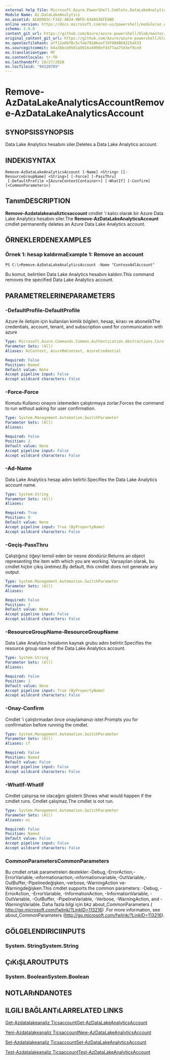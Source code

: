 ```yaml
---
external help file: Microsoft.Azure.PowerShell.Cmdlets.DataLakeAnalytics.dll-Help.xml
Module Name: Az.DataLakeAnalytics
ms.assetid: AEAD985C-F342-4B24-9BFD-6448436FE9BD
online version: https://docs.microsoft.com/en-us/powershell/module/az.datalakeanalytics/remove-azdatalakeanalyticsaccount
schema: 2.0.0
content_git_url: https://github.com/Azure/azure-powershell/blob/master/src/DataLakeAnalytics/DataLakeAnalytics/help/Remove-AzDataLakeAnalyticsAccount.md
original_content_git_url: https://github.com/Azure/azure-powershell/blob/master/src/DataLakeAnalytics/DataLakeAnalytics/help/Remove-AzDataLakeAnalyticsAccount.md
ms.openlocfilehash: aff12a6bf8c5cfeb79186eef7df0880b9225d433
ms.sourcegitcommit: b4a38bcb0501a9016a4998efd377aa75d3ef9ce8
ms.translationtype: MT
ms.contentlocale: tr-TR
ms.lasthandoff: 10/27/2020
ms.locfileid: "94320709"
---
```

# <span data-ttu-id="21a23-101">Remove-AzDataLakeAnalyticsAccount</span><span class="sxs-lookup"><span data-stu-id="21a23-101">Remove-AzDataLakeAnalyticsAccount</span></span>

## <span data-ttu-id="21a23-102">SYNOPSIS</span><span class="sxs-lookup"><span data-stu-id="21a23-102">SYNOPSIS</span></span>
<span data-ttu-id="21a23-103">Data Lake Analytics hesabını siler.</span><span class="sxs-lookup"><span data-stu-id="21a23-103">Deletes a Data Lake Analytics account.</span></span>

## <span data-ttu-id="21a23-104">INDEKI</span><span class="sxs-lookup"><span data-stu-id="21a23-104">SYNTAX</span></span>

```
Remove-AzDataLakeAnalyticsAccount [-Name] <String> [[-ResourceGroupName] <String>] [-Force] [-PassThru]
 [-DefaultProfile <IAzureContextContainer>] [-WhatIf] [-Confirm] [<CommonParameters>]
```

## <span data-ttu-id="21a23-105">Tanım</span><span class="sxs-lookup"><span data-stu-id="21a23-105">DESCRIPTION</span></span>
<span data-ttu-id="21a23-106">**Remove-Azdatalakeanalizticsaccount** cmdlet 'i kalıcı olarak bir Azure Data Lake Analytics hesabını siler.</span><span class="sxs-lookup"><span data-stu-id="21a23-106">The **Remove-AzDataLakeAnalyticsAccount** cmdlet permanently deletes an Azure Data Lake Analytics account.</span></span>

## <span data-ttu-id="21a23-107">ÖRNEKLERDEN</span><span class="sxs-lookup"><span data-stu-id="21a23-107">EXAMPLES</span></span>

### <span data-ttu-id="21a23-108">Örnek 1: hesap kaldırma</span><span class="sxs-lookup"><span data-stu-id="21a23-108">Example 1: Remove an account</span></span>
```
PS C:\>Remove-AzDataLakeAnalyticsAccount -Name "ContosoAdlAccount"
```

<span data-ttu-id="21a23-109">Bu komut, belirtilen Data Lake Analytics hesabını kaldırır.</span><span class="sxs-lookup"><span data-stu-id="21a23-109">This command removes the specified Data Lake Analytics account.</span></span>

## <span data-ttu-id="21a23-110">PARAMETRELERINE</span><span class="sxs-lookup"><span data-stu-id="21a23-110">PARAMETERS</span></span>

### <span data-ttu-id="21a23-111">-DefaultProfile</span><span class="sxs-lookup"><span data-stu-id="21a23-111">-DefaultProfile</span></span>
<span data-ttu-id="21a23-112">Azure ile iletişim için kullanılan kimlik bilgileri, hesap, kiracı ve abonelik</span><span class="sxs-lookup"><span data-stu-id="21a23-112">The credentials, account, tenant, and subscription used for communication with azure</span></span>

```yaml
Type: Microsoft.Azure.Commands.Common.Authentication.Abstractions.Core.IAzureContextContainer
Parameter Sets: (All)
Aliases: AzContext, AzureRmContext, AzureCredential

Required: False
Position: Named
Default value: None
Accept pipeline input: False
Accept wildcard characters: False
```

### <span data-ttu-id="21a23-113">-Force</span><span class="sxs-lookup"><span data-stu-id="21a23-113">-Force</span></span>
<span data-ttu-id="21a23-114">Komutu Kullanıcı onayını istemeden çalıştırmaya zorlar.</span><span class="sxs-lookup"><span data-stu-id="21a23-114">Forces the command to run without asking for user confirmation.</span></span>

```yaml
Type: System.Management.Automation.SwitchParameter
Parameter Sets: (All)
Aliases:

Required: False
Position: 2
Default value: None
Accept pipeline input: False
Accept wildcard characters: False
```

### <span data-ttu-id="21a23-115">-Ad</span><span class="sxs-lookup"><span data-stu-id="21a23-115">-Name</span></span>
<span data-ttu-id="21a23-116">Data Lake Analytics hesap adını belirtir.</span><span class="sxs-lookup"><span data-stu-id="21a23-116">Specifies the Data Lake Analytics account name.</span></span>

```yaml
Type: System.String
Parameter Sets: (All)
Aliases:

Required: True
Position: 0
Default value: None
Accept pipeline input: True (ByPropertyName)
Accept wildcard characters: False
```

### <span data-ttu-id="21a23-117">-Geçiş</span><span class="sxs-lookup"><span data-stu-id="21a23-117">-PassThru</span></span>
<span data-ttu-id="21a23-118">Çalıştığınız öğeyi temsil eden bir nesne döndürür.</span><span class="sxs-lookup"><span data-stu-id="21a23-118">Returns an object representing the item with which you are working.</span></span>
<span data-ttu-id="21a23-119">Varsayılan olarak, bu cmdlet hiçbir çıkış üretmez.</span><span class="sxs-lookup"><span data-stu-id="21a23-119">By default, this cmdlet does not generate any output.</span></span>

```yaml
Type: System.Management.Automation.SwitchParameter
Parameter Sets: (All)
Aliases:

Required: False
Position: 3
Default value: None
Accept pipeline input: False
Accept wildcard characters: False
```

### <span data-ttu-id="21a23-120">-ResourceGroupName</span><span class="sxs-lookup"><span data-stu-id="21a23-120">-ResourceGroupName</span></span>
<span data-ttu-id="21a23-121">Data Lake Analytics hesabının kaynak grubu adını belirtir.</span><span class="sxs-lookup"><span data-stu-id="21a23-121">Specifies the resource group name of the Data Lake Analytics account.</span></span>

```yaml
Type: System.String
Parameter Sets: (All)
Aliases:

Required: False
Position: 1
Default value: None
Accept pipeline input: True (ByPropertyName)
Accept wildcard characters: False
```

### <span data-ttu-id="21a23-122">-Onay</span><span class="sxs-lookup"><span data-stu-id="21a23-122">-Confirm</span></span>
<span data-ttu-id="21a23-123">Cmdlet 'i çalıştırmadan önce onaylamanızı ister.</span><span class="sxs-lookup"><span data-stu-id="21a23-123">Prompts you for confirmation before running the cmdlet.</span></span>

```yaml
Type: System.Management.Automation.SwitchParameter
Parameter Sets: (All)
Aliases: cf

Required: False
Position: Named
Default value: False
Accept pipeline input: False
Accept wildcard characters: False
```

### <span data-ttu-id="21a23-124">-WhatIf</span><span class="sxs-lookup"><span data-stu-id="21a23-124">-WhatIf</span></span>
<span data-ttu-id="21a23-125">Cmdlet çalışırsa ne olacağını gösterir.</span><span class="sxs-lookup"><span data-stu-id="21a23-125">Shows what would happen if the cmdlet runs.</span></span>
<span data-ttu-id="21a23-126">Cmdlet çalışmaz.</span><span class="sxs-lookup"><span data-stu-id="21a23-126">The cmdlet is not run.</span></span>

```yaml
Type: System.Management.Automation.SwitchParameter
Parameter Sets: (All)
Aliases: wi

Required: False
Position: Named
Default value: False
Accept pipeline input: False
Accept wildcard characters: False
```

### <span data-ttu-id="21a23-127">CommonParameters</span><span class="sxs-lookup"><span data-stu-id="21a23-127">CommonParameters</span></span>
<span data-ttu-id="21a23-128">Bu cmdlet ortak parametreleri destekler:-Debug,-ErrorAction,-ErrorVariable,-ınformationaction,-ınformationvariable,-OutVariable,-OutBuffer,-Pipelinedeğişken,-verbose,-WarningAction ve-Warningdeğişken.</span><span class="sxs-lookup"><span data-stu-id="21a23-128">This cmdlet supports the common parameters: -Debug, -ErrorAction, -ErrorVariable, -InformationAction, -InformationVariable, -OutVariable, -OutBuffer, -PipelineVariable, -Verbose, -WarningAction, and -WarningVariable.</span></span> <span data-ttu-id="21a23-129">Daha fazla bilgi için bkz about_CommonParameters ( http://go.microsoft.com/fwlink/?LinkID=113216) .</span><span class="sxs-lookup"><span data-stu-id="21a23-129">For more information, see about_CommonParameters (http://go.microsoft.com/fwlink/?LinkID=113216).</span></span>

## <span data-ttu-id="21a23-130">GÖLGELENDIRICI</span><span class="sxs-lookup"><span data-stu-id="21a23-130">INPUTS</span></span>

### <span data-ttu-id="21a23-131">System. String</span><span class="sxs-lookup"><span data-stu-id="21a23-131">System.String</span></span>

## <span data-ttu-id="21a23-132">ÇıKıŞLAR</span><span class="sxs-lookup"><span data-stu-id="21a23-132">OUTPUTS</span></span>

### <span data-ttu-id="21a23-133">System. Boolean</span><span class="sxs-lookup"><span data-stu-id="21a23-133">System.Boolean</span></span>

## <span data-ttu-id="21a23-134">NOTLARıNDA</span><span class="sxs-lookup"><span data-stu-id="21a23-134">NOTES</span></span>

## <span data-ttu-id="21a23-135">ILGILI BAĞLANTıLAR</span><span class="sxs-lookup"><span data-stu-id="21a23-135">RELATED LINKS</span></span>

[<span data-ttu-id="21a23-136">Get-Azdatalakeanaliz Ticsaccount</span><span class="sxs-lookup"><span data-stu-id="21a23-136">Get-AzDataLakeAnalyticsAccount</span></span>](./Get-AzDataLakeAnalyticsAccount.md)

[<span data-ttu-id="21a23-137">Yeni-Azdatalakeanaliz Ticsaccount</span><span class="sxs-lookup"><span data-stu-id="21a23-137">New-AzDataLakeAnalyticsAccount</span></span>](./New-AzDataLakeAnalyticsAccount.md)

[<span data-ttu-id="21a23-138">Set-Azdatalakeanaliz Ticsaccount</span><span class="sxs-lookup"><span data-stu-id="21a23-138">Set-AzDataLakeAnalyticsAccount</span></span>](./Set-AzDataLakeAnalyticsAccount.md)

[<span data-ttu-id="21a23-139">Test-Azdatalakeanaliz Ticsaccount</span><span class="sxs-lookup"><span data-stu-id="21a23-139">Test-AzDataLakeAnalyticsAccount</span></span>](./Test-AzDataLakeAnalyticsAccount.md)


